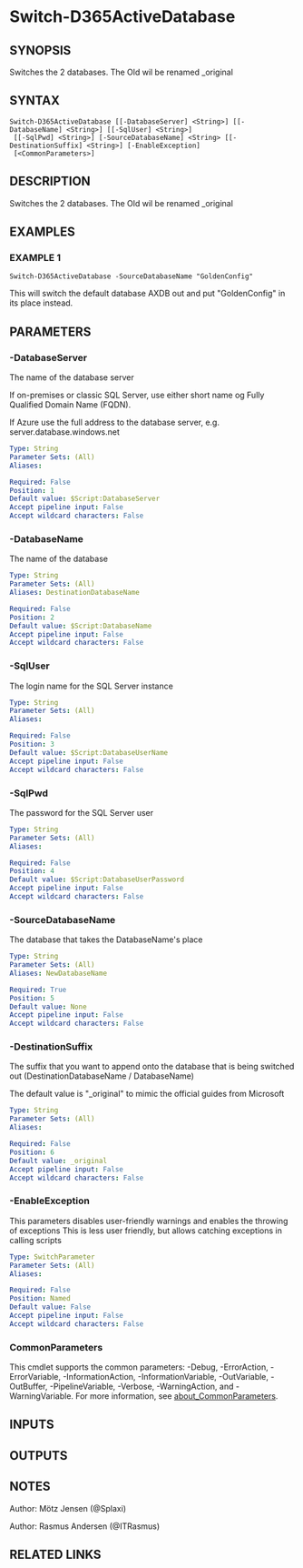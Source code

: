 ﻿---
external help file: d365fo.tools-help.xml
Module Name: d365fo.tools
online version:
schema: 2.0.0
---

# Switch-D365ActiveDatabase

## SYNOPSIS
Switches the 2 databases.
The Old wil be renamed _original

## SYNTAX

```
Switch-D365ActiveDatabase [[-DatabaseServer] <String>] [[-DatabaseName] <String>] [[-SqlUser] <String>]
 [[-SqlPwd] <String>] [-SourceDatabaseName] <String> [[-DestinationSuffix] <String>] [-EnableException]
 [<CommonParameters>]
```

## DESCRIPTION
Switches the 2 databases.
The Old wil be renamed _original

## EXAMPLES

### EXAMPLE 1
```
Switch-D365ActiveDatabase -SourceDatabaseName "GoldenConfig"
```

This will switch the default database AXDB out and put "GoldenConfig" in its place instead.

## PARAMETERS

### -DatabaseServer
The name of the database server

If on-premises or classic SQL Server, use either short name og Fully Qualified Domain Name (FQDN).

If Azure use the full address to the database server, e.g.
server.database.windows.net

```yaml
Type: String
Parameter Sets: (All)
Aliases:

Required: False
Position: 1
Default value: $Script:DatabaseServer
Accept pipeline input: False
Accept wildcard characters: False
```

### -DatabaseName
The name of the database

```yaml
Type: String
Parameter Sets: (All)
Aliases: DestinationDatabaseName

Required: False
Position: 2
Default value: $Script:DatabaseName
Accept pipeline input: False
Accept wildcard characters: False
```

### -SqlUser
The login name for the SQL Server instance

```yaml
Type: String
Parameter Sets: (All)
Aliases:

Required: False
Position: 3
Default value: $Script:DatabaseUserName
Accept pipeline input: False
Accept wildcard characters: False
```

### -SqlPwd
The password for the SQL Server user

```yaml
Type: String
Parameter Sets: (All)
Aliases:

Required: False
Position: 4
Default value: $Script:DatabaseUserPassword
Accept pipeline input: False
Accept wildcard characters: False
```

### -SourceDatabaseName
The database that takes the DatabaseName's place

```yaml
Type: String
Parameter Sets: (All)
Aliases: NewDatabaseName

Required: True
Position: 5
Default value: None
Accept pipeline input: False
Accept wildcard characters: False
```

### -DestinationSuffix
The suffix that you want to append onto the database that is being switched out (DestinationDatabaseName / DatabaseName)

The default value is "_original" to mimic the official guides from Microsoft

```yaml
Type: String
Parameter Sets: (All)
Aliases:

Required: False
Position: 6
Default value: _original
Accept pipeline input: False
Accept wildcard characters: False
```

### -EnableException
This parameters disables user-friendly warnings and enables the throwing of exceptions
This is less user friendly, but allows catching exceptions in calling scripts

```yaml
Type: SwitchParameter
Parameter Sets: (All)
Aliases:

Required: False
Position: Named
Default value: False
Accept pipeline input: False
Accept wildcard characters: False
```

### CommonParameters
This cmdlet supports the common parameters: -Debug, -ErrorAction, -ErrorVariable, -InformationAction, -InformationVariable, -OutVariable, -OutBuffer, -PipelineVariable, -Verbose, -WarningAction, and -WarningVariable. For more information, see [about_CommonParameters](http://go.microsoft.com/fwlink/?LinkID=113216).

## INPUTS

## OUTPUTS

## NOTES
Author: Mötz Jensen (@Splaxi)

Author: Rasmus Andersen (@ITRasmus)

## RELATED LINKS
